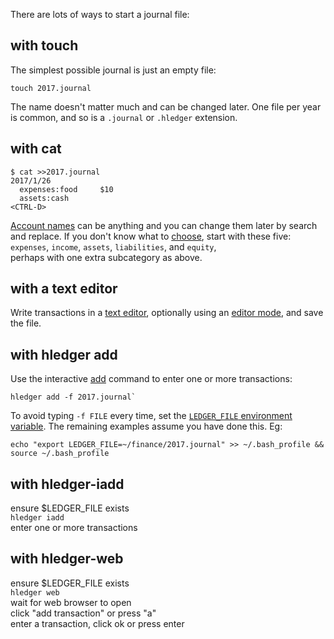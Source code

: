 There are lots of ways to start a journal file:

## with touch

The simplest possible journal is just an empty file:
```shell
touch 2017.journal
```

The name doesn't matter much and can be changed later. 
One file per year is common, 
and so is a `.journal` or `.hledger` extension.

## with cat

```shell
$ cat >>2017.journal
2017/1/26
  expenses:food     $10
  assets:cash
<CTRL-D>
```

[Account names](/journal.html#account-names) can be anything 
and you can change them later by search and replace. 
If you don't know what to [choose](http://plaintextaccounting.org/#choosing-accounts), 
start with these five:\
`expenses`, `income`, `assets`, `liabilities`, and `equity`,\
perhaps with one extra subcategory as above.

## with a text editor

Write transactions in a [text editor](/journal.html#editor-support),
optionally using an [editor mode](http://hledger.org/manual.html#editor-support),
and save the file.

## with hledger add

Use the interactive [add](/hledger.html#add) command to enter one or more transactions:
```shell
hledger add -f 2017.journal`
```

To avoid typing `-f FILE` every time, set the 
[`LEDGER_FILE` environment variable](/hledger.html#input-files). 
The remaining examples assume you have done this. Eg:
```shell
echo "export LEDGER_FILE=~/finance/2017.journal" >> ~/.bash_profile && source ~/.bash_profile
```

## with hledger-iadd

ensure $LEDGER_FILE exists\
`hledger iadd`\
enter one or more transactions

## with hledger-web

ensure $LEDGER_FILE exists\
`hledger web`\
wait for web browser to open\
click "add transaction" or press "a"\
enter a transaction, click ok or press enter
